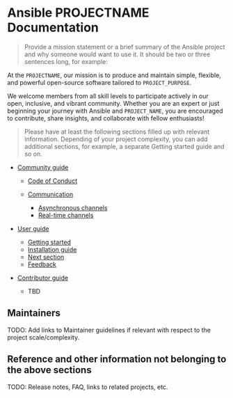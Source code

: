 # Ansible PROJECTNAME Documentation

> Provide a mission statement or a brief summary of the Ansible project and why someone would want to use it. It should be two or three sentences long, for example:

At the `PROJECTNAME`, our mission is to produce and maintain simple, flexible,
and powerful open-source software tailored to `PROJECT_PURPOSE`.

We welcome members from all skill levels to participate actively in our open, inclusive, and vibrant community.
Whether you are an expert or just beginning your journey with Ansible and `PROJECT_NAME`,
you are encouraged to contribute, share insights, and collaborate with fellow enthusiasts!

> Please have at least the following sections filled up with relevant information. Depending of your project complexity, you can add additional sections, for example, a separate Getting started guide and so on.

- [Community guide](community_guide.md)

  - [Code of Conduct](community_guide.md#code-of-conduct)
  - [Communication](community_guide.md#communication)

    - [Asynchronous channels](community_guide.md#asynchronous-channels)
    - [Real-time channels](community_guide.md#real-time-channels)

- [User guide](user_guide.md)

  - [Getting started](user_guide.md#getting-started)
  - [Installation guide](user_guide.md#installation)
  - [Next section](user_guide.md#next-section)
  - [Feedback](user_guide.md#feedback)

- [Contributor guide](contributor_guide.md)

  - TBD

## Maintainers

TODO: Add links to Maintainer guidelines if relevant with respect to the project scale/complexity.

## Reference and other information not belonging to the above sections

TODO: Release notes, FAQ, links to related projects, etc.
